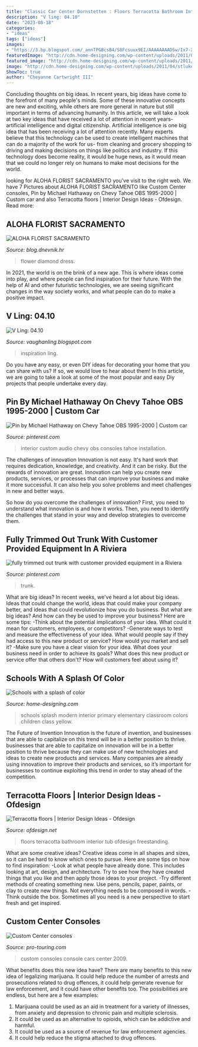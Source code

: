 ```yaml
---
title: "Classic Car Center Dornstetten : Floors Terracotta Bathroom Interior Tub Ofdesign Freestanding"
description: "V ling: 04.10"
date: "2023-08-18"
categories:
- "ideas"
tags: ["ideas"]
images:
- "https://3.bp.blogspot.com/_annTPGBcsB4/S8Fcsuux9EI/AAAAAAAADSw/Ix7-XYs_jes/s1600/190259181KcJVkV_fs.jpg"
featuredImage: "http://cdn.home-designing.com/wp-content/uploads/2011/04/stlukes5.jpg"
featured_image: "http://cdn.home-designing.com/wp-content/uploads/2011/04/stlukes5.jpg"
image: "http://cdn.home-designing.com/wp-content/uploads/2011/04/stlukes5.jpg"
ShowToc: true
author: "Cheyanne Cartwright III"
---
```



Concluding thoughts on big ideas.
In recent years, big ideas have come to the forefront of many people's minds. Some of these innovative concepts are new and exciting, while others are more general in nature but still important in terms of advancing humanity. In this article, we will take a look at two key ideas that have received a lot of attention in recent years- artificial intelligence and digital citizenship. 
Artificial intelligence is one big idea that has been receiving a lot of attention recently. Many experts believe that this technology can be used to create intelligent machines that can do a majority of the work for us- from cleaning and grocery shopping to driving and making decisions on things like politics and industry. If this technology does become reality, it would be huge news, as it would mean that we could no longer rely on humans to make most decisions for the world.

	

		
looking for ALOHA FLORIST SACRAMENTO you've visit to the right web. We have 7 Pictures about ALOHA FLORIST SACRAMENTO like Custom Center consoles, Pin by Michael Hathaway on Chevy Tahoe OBS 1995-2000 | Custom car and also Terracotta floors | Interior Design Ideas - Ofdesign. Read more:
		
    
## ALOHA FLORIST SACRAMENTO

<img loading=lazy src="http://bit.ly/r4MVJk" onerror="this.onerror=null;this.src='https://tse1.mm.bing.net/th?id=OIP.VvdVlf0nPR-GOk8ZFaTKBgAAAA&amp;pid=15.1';" alt="ALOHA FLORIST SACRAMENTO">

_Source: blog.dnevnik.hr_

>flower diamond dress. 

	

In 2021, the world is on the brink of a new age. This is where ideas come into play, and where people can find inspiration for their future. With the help of AI and other futuristic technologies, we are seeing significant changes in the way society works, and what people can do to make a positive impact.

    
## V Ling: 04.10

<img loading=lazy src="https://3.bp.blogspot.com/_annTPGBcsB4/S8Fcsuux9EI/AAAAAAAADSw/Ix7-XYs_jes/s1600/190259181KcJVkV_fs.jpg" onerror="this.onerror=null;this.src='https://tse3.mm.bing.net/th?id=OIP.wlIVnmLjYZl6g69ocCG4RQHaE6&amp;pid=15.1';" alt="V Ling: 04.10">

_Source: vaughanling.blogspot.com_

>inspiration ling. 

	

Do you have any easy, or even DIY ideas for decorating your home that you can share with us? If so, we would love to hear about them! In this article, we are going to take a look at some of the most popular and easy Diy projects that people undertake every day.

    
## Pin By Michael Hathaway On Chevy Tahoe OBS 1995-2000 | Custom Car

<img loading=lazy src="https://i.pinimg.com/originals/2e/83/31/2e83311f88284419e3112abd01d760dc.jpg" onerror="this.onerror=null;this.src='https://tse4.mm.bing.net/th?id=OIP.k_u_OUCsXZ6q_-37vWzatwHaFg&amp;pid=15.1';" alt="Pin by Michael Hathaway on Chevy Tahoe OBS 1995-2000 | Custom car">

_Source: pinterest.com_

>interior custom audio chevy obs consoles tahoe installation. 

	

The challenges of innovation
Innovation is not easy. It's hard work that requires dedication, knowledge, and creativity. And it can be risky. But the rewards of innovation are great.
Innovation can help you create new products, services, or processes that can improve your business and make it more successful. It can also help you solve problems and meet challenges in new and better ways.

So how do you overcome the challenges of innovation? First, you need to understand what innovation is and how it works. Then, you need to identify the challenges that stand in your way and develop strategies to overcome them.

    
## Fully Trimmed Out Trunk With Customer Provided Equipment In A Riviera

<img loading=lazy src="https://i.pinimg.com/736x/60/2f/cf/602fcfb166c0e5888dc8dcffd9a584d2--trunks-equipment.jpg" onerror="this.onerror=null;this.src='https://tse4.mm.bing.net/th?id=OIP.YkoaiDaZz3bx9q7vO8WREgHaEc&amp;pid=15.1';" alt="fully trimmed out trunk with customer provided equipment in a Riviera">

_Source: pinterest.com_

>trunk. 

	

What are big ideas?
In recent weeks, we've heard a lot about big ideas. Ideas that could change the world, ideas that could make your company better, and ideas that could revolutionize how you do business. But what are big ideas? And how can they be used to improve your business? Here are some tips: 
-Think about the potential implications of your idea. What could it mean for customers, employees, or competitors? 
-Generate ways to test and measure the effectiveness of your idea. What would people say if they had access to this new product or service? How would you market and sell it? 
-Make sure you have a clear vision for your idea. What does your business need in order to achieve its goals? What does this new product or service offer that others don't? How will customers feel about using it?

    
## Schools With A Splash Of Color

<img loading=lazy src="http://cdn.home-designing.com/wp-content/uploads/2011/04/stlukes5.jpg" onerror="this.onerror=null;this.src='https://tse1.mm.bing.net/th?id=OIP.Yl7rHEXQPBldkVAzvoOs0wHaEx&amp;pid=15.1';" alt="Schools with a splash of color">

_Source: home-designing.com_

>schools splash modern interior primary elementary classroom colors children class yellow. 

	

The Future of Invention
Innovation is the future of invention, and businesses that are able to capitalize on this trend will be in a better position to thrive. businesses that are able to capitalize on innovation will be in a better position to thrive because they can make use of new technologies and ideas to create new products and services. Many companies are already using innovation to improve their products and services, so it’s important for businesses to continue exploiting this trend in order to stay ahead of the competition.

    
## Terracotta Floors | Interior Design Ideas - Ofdesign

<img loading=lazy src="https://www.ofdesign.net/wp-content/uploads/files/8/5/8/terracotta-floors-0-858.jpg" onerror="this.onerror=null;this.src='https://tse3.mm.bing.net/th?id=OIP.1AVSjmXXjtu9QZ0b7mU8VQHaLH&amp;pid=15.1';" alt="Terracotta floors | Interior Design Ideas - Ofdesign">

_Source: ofdesign.net_

>floors terracotta bathroom interior tub ofdesign freestanding. 

	

What are some creative ideas?
Creative ideas come in all shapes and sizes, so it can be hard to know which ones to pursue. Here are some tips on how to find inspiration: 
-Look at what people have already done. This includes looking at art, design, and architecture. Try to see how they have created things that you like and then apply those ideas to your project. 
-Try different methods of creating something new. Use pens, pencils, paper, paints, or clay to create new things. Not everything needs to be composed in words. 
-Think outside the box. Sometimes all you need is a new perspective to start fresh and get inspired.

    
## Custom Center Consoles

<img loading=lazy src="https://www.pro-touring.com/attachment.php?attachmentid=34036&amp;stc=1&amp;d=1258502736" onerror="this.onerror=null;this.src='https://tse4.mm.bing.net/th?id=OIP.HxLY3_2YC9nF4Ki5tznJBwHaE9&amp;pid=15.1';" alt="Custom Center consoles">

_Source: pro-touring.com_

>custom consoles console cars center 2009. 

	

What benefits does this new idea have?
There are many benefits to this new idea of legalizing marijuana. It could help reduce the number of arrests and prosecutions related to drug offences, it could help generate revenue for law enforcement, and it could have other benefits too. The possibilities are endless, but here are a few examples: 
1. Marijuana could be used as an aid in treatment for a variety of illnesses, from anxiety and depression to chronic pain and multiple sclerosis. 
2. It could be used as an alternative to opioids, which can be addictive and harmful. 
3. It could be used as a source of revenue for law enforcement agencies. 
4. It could help reduce the stigma attached to drug offences.

